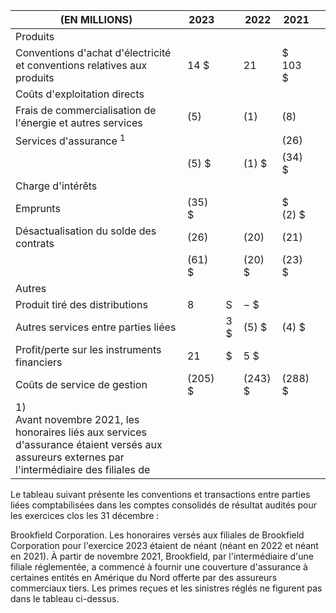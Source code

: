 | (EN MILLIONS)                                                                                                                                     | 2023     |      | 2022     | 2021         |  |
|---------------------------------------------------------------------------------------------------------------------------------------------------|----------|------|----------|--------------|--|
| Produits                                                                                                                                          |          |      |          |              |  |
| Conventions d'achat d'électricité et conventions relatives aux produits                                                                           | 14 \$    |      | 21       | \$<br>103 \$ |  |
| Coûts d'exploitation directs                                                                                                                      |          |      |          |              |  |
| Frais de commercialisation de l'énergie et autres services                                                                                        | (5)      |      | (1)      | (8)          |  |
| Services d'assurance <sup>1</sup>                                                                                                                 |          |      |          | (26)         |  |
|                                                                                                                                                   | (5) \$   |      | (1) \$   | (34) \$      |  |
| Charge d'intérêts                                                                                                                                 |          |      |          |              |  |
| Emprunts                                                                                                                                          | (35) \$  |      |          | \$<br>(2) \$ |  |
| Désactualisation du solde des contrats                                                                                                            | (26)     |      | (20)     | (21)         |  |
|                                                                                                                                                   | (61) \$  |      | (20) \$  | (23) \$      |  |
| Autres                                                                                                                                            |          |      |          |              |  |
| Produit tiré des distributions                                                                                                                    | 8        | S    | $-$ \$   |              |  |
| Autres services entre parties liées                                                                                                               |          | 3 \$ | (5) \$   | (4) \$       |  |
| Profit/perte sur les instruments financiers                                                                                                       | 21       | \$   | 5 \$     |              |  |
| Coûts de service de gestion                                                                                                                       | (205) \$ |      | (243) \$ | (288) \$     |  |
| 1)<br>Avant novembre 2021, les honoraires liés aux services d'assurance étaient versés aux assureurs externes par l'intermédiaire des filiales de |          |      |          |              |  |

Le tableau suivant présente les conventions et transactions entre parties liées comptabilisées dans les comptes consolidés de résultat audités pour les exercices clos les 31 décembre :

Brookfield Corporation. Les honoraires versés aux filiales de Brookfield Corporation pour l'exercice 2023 étaient de néant (néant en 2022 et néant en 2021). À partir de novembre 2021, Brookfield, par l'intermédiaire d'une filiale réglementée, a commencé à fournir une couverture d'assurance à certaines entités en Amérique du Nord offerte par des assureurs commerciaux tiers. Les primes reçues et les sinistres réglés ne figurent pas dans le tableau ci-dessus.